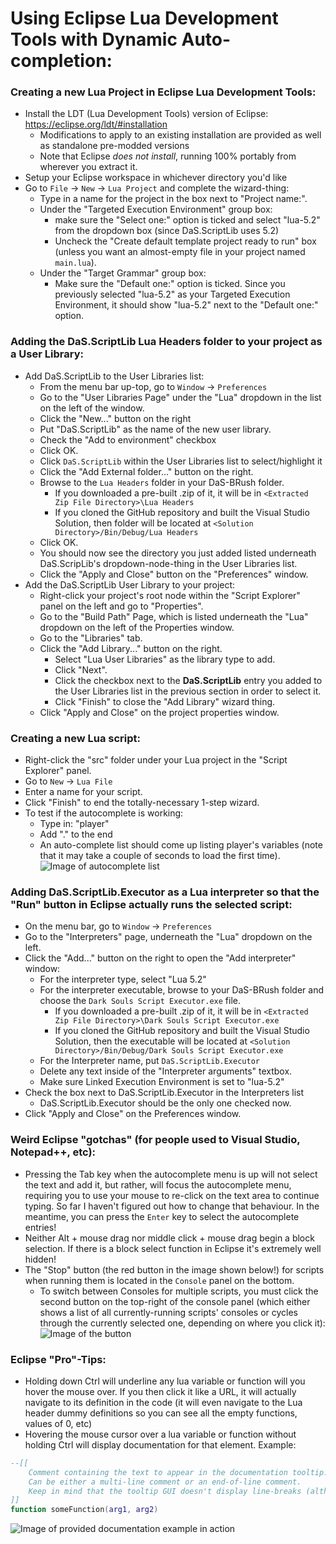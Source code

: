 # Using Eclipse Lua Development Tools with Dynamic Auto-completion:
### Creating a new Lua Project in Eclipse Lua Development Tools:
* Install the LDT (Lua Development Tools) version of Eclipse: https://eclipse.org/ldt/#installation
  - Modifications to apply to an existing installation are provided as well as standalone pre-modded versions
  - Note that Eclipse *does not install*, running 100% portably from wherever you extract it.
* Setup your Eclipse workspace in whichever directory you'd like
* Go to `File` -> `New` -> `Lua Project` and complete the wizard-thing:
  * Type in a name for the project in the box next to "Project name:".
  * Under the "Targeted Execution Environment" group box:
    * make sure the "Select one:" option is ticked and select "lua-5.2" from the dropdown box (since DaS.ScriptLib uses 5.2)
    * Uncheck the "Create default template project ready to run" box (unless you want an almost-empty file in your project named `main.lua`).
  * Under the "Target Grammar" group box:
    * Make sure the "Default one:" option is ticked. Since you previously selected "lua-5.2" as your Targeted Execution Environment, it should show "lua-5.2" next to the "Default one:" option.

### Adding the DaS.ScriptLib Lua Headers folder to your project as a User Library:
* Add DaS.ScriptLib to the User Libraries list:
  * From the menu bar up-top, go to `Window` -> `Preferences`
  * Go to the "User Libraries Page" under the "Lua" dropdown in the list on the left of the window.
  * Click the "New..." button on the right
  * Put "DaS.ScriptLib" as the name of the new user library.
  * Check the "Add to environment" checkbox
  * Click OK.
  * Click `DaS.ScriptLib` within the User Libraries list to select/highlight it
  * Click the "Add External folder..." button on the right.
  * Browse to the `Lua Headers` folder in your DaS-BRush folder.
    - If you downloaded a pre-built .zip of it, it will be in `<Extracted Zip File Directory>\Lua Headers`
    - If you cloned the GitHub repository and built the Visual Studio Solution, then folder will be located at `<Solution Directory>/Bin/Debug/Lua Headers`
  * Click OK.
  * You should now see the directory you just added listed underneath DaS.ScripLib's dropdown-node-thing in the User Libraries list.
  * Click the "Apply and Close" button on the "Preferences" window.
* Add the DaS.ScriptLib User Library to your project:
  * Right-click your project's root node within the "Script Explorer" panel on the left and go to "Properties".
  * Go to the "Build Path" Page, which is listed underneath the "Lua" dropdown on the left of the Properties window.
  * Go to the "Libraries" tab.
  * Click the "Add Library..." button on the right.
    * Select "Lua User Libraries" as the library type to add.
    * Click "Next".
    * Click the checkbox next to the **DaS.ScriptLib** entry you added to the User Libraries list in the previous section in order to select it.
    * Click "Finish" to close the "Add Library" wizard thing.
  * Click "Apply and Close" on the project properties window.

### Creating a new Lua script:
* Right-click the "src" folder under your Lua project in the "Script Explorer" panel.
* Go to `New` -> `Lua File`
* Enter a name for your script.
* Click "Finish" to end the totally-necessary 1-step wizard.
* To test if the autocomplete is working:
  * Type in: "player"
  * Add "." to the end
  * An auto-complete list should come up listing player's variables (note that it may take a couple of seconds to load the first time). ![Image of autocomplete list](https://i.imgur.com/7apBUZq.png)

### Adding DaS.ScriptLib.Executor as a Lua interpreter so that the "Run" button in Eclipse actually runs the selected script:
* On the menu bar, go to `Window` -> `Preferences`
* Go to the "Interpreters" page, underneath the "Lua" dropdown on the left.
* Click the "Add..." button on the right to open the "Add interpreter" window:
  * For the interpreter type, select "Lua 5.2"
  * For the interpreter executable, browse to your DaS-BRush folder and choose the `Dark Souls Script Executor.exe` file.
    - If you downloaded a pre-built .zip of it, it will be in `<Extracted Zip File Directory>\Dark Souls Script Executor.exe`
    - If you cloned the GitHub repository and built the Visual Studio Solution, then the executable will be located at `<Solution Directory>/Bin/Debug/Dark Souls Script Executor.exe`
  * For the Interpreter name, put `DaS.ScriptLib.Executor`
  * Delete any text inside of the "Interpreter arguments" textbox.
  * Make sure Linked Execution Environment is set to "lua-5.2"
* Check the box next to DaS.ScriptLib.Executor in the Interpreters list
  * DaS.ScriptLib.Executor should be the only one checked now.
* Click "Apply and Close" on the Preferences window.

### Weird Eclipse "gotchas" (for people used to Visual Studio, Notepad++, etc):
* Pressing the Tab key when the autocomplete menu is up will not select the text and add it, but rather, will focus the autocomplete menu, requiring you to use your mouse to re-click on the text area to continue typing. So far I haven't figured out how to change that behaviour. In the meantime, you can press the `Enter` key to select the autocomplete entries!
* Neither Alt + mouse drag nor middle click + mouse drag begin a block selection. If there is a block select function in Eclipse it's extremely well hidden!
* The "Stop" button (the red button in the image shown below!) for scripts when running them is located in the `Console` panel on the bottom.
  * To switch between Consoles for multiple scripts, you must click the second button on the top-right of the console panel (which either shows a list of all currently-running scripts' consoles or cycles through the currently selected one, depending on where you click it): ![Image of the button](https://i.imgur.com/Yrlzp2n.png)
  
### Eclipse "Pro"-Tips:
* Holding down Ctrl will underline any lua variable or function will you hover the mouse over. If you then click it like a URL, it will actually navigate to its definition in the code (it will even navigate to the Lua header dummy definitions so you can see all the empty functions, values of 0, etc)
* Hovering the mouse cursor over a lua variable or function without holding Ctrl will display documentation for that element. Example:
```lua
--[[
    Comment containing the text to appear in the documentation tooltip. 
    Can be either a multi-line comment or an end-of-line comment.
    Keep in mind that the tooltip GUI doesn't display line-breaks (although it does have word-wrapping *cough*unlike Visual Studio's*cough*)
]]
function someFunction(arg1, arg2)
```
![Image of provided documentation example in action](https://i.imgur.com/9WY7jbO.png)

